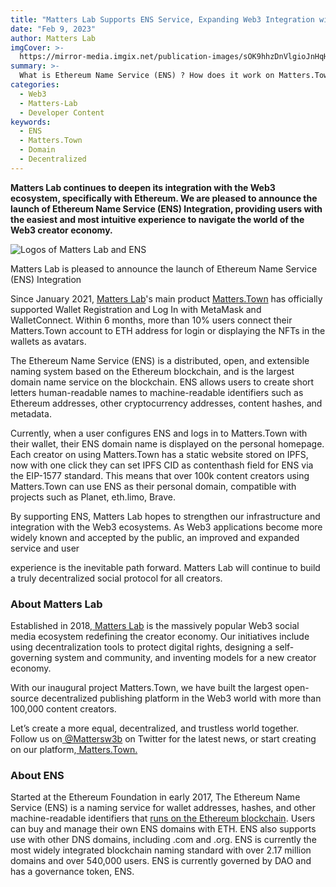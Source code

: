 ```yaml
---
title: "Matters Lab Supports ENS Service, Expanding Web3 Integration with Ethereum Ecosystem"
date: "Feb 9, 2023"
author: Matters Lab
imgCover: >-
  https://mirror-media.imgix.net/publication-images/sOK9hhzDnVlgioJnHqHlt.jpeg?height=2500&width=5000&h=2500&w=5000&auto=compress
summary: >-
  What is Ethereum Name Service (ENS) ? How does it work on Matters.Town personal homepage? Matters Lab announces its  integration of ENS service goes live, providing users with the easiest and most intuitive experience to navigate the world of the Web3 creator economy.
categories:
  - Web3
  - Matters-Lab
  - Developer Content
keywords:
  - ENS
  - Matters.Town
  - Domain
  - Decentralized
---
```


**Matters Lab continues to deepen its integration with the Web3 ecosystem, specifically with Ethereum. We are pleased to announce the launch of Ethereum Name Service (ENS) Integration, providing users with the easiest and most intuitive experience to navigate the world of the Web3 creator economy.**

![Logos of Matters Lab and ENS](https://images.mirror-media.xyz/publication-images/UXYW5B9TuYphhtANEf2ZP.jpg?height=2813&width=5000)

<figcaption>Matters Lab is pleased to announce the launch of Ethereum Name Service (ENS) Integration</figcaption>

Since January 2021, [Matters Lab](https://matters-lab.io)'s main product [Matters.Town](https://matters.town) has officially supported Wallet Registration and Log In with MetaMask and WalletConnect. Within 6 months, more than 10% users connect their Matters.Town account to ETH address for login or displaying the NFTs in the wallets as avatars.

The Ethereum Name Service (ENS) is a distributed, open, and extensible naming system based on the Ethereum blockchain, and is the largest domain name service on the blockchain. ENS allows users to create short letters human-readable names to machine-readable identifiers such as Ethereum addresses, other cryptocurrency addresses, content hashes, and metadata.

Currently, when a user configures ENS and logs in to Matters.Town with their wallet, their ENS domain name is displayed on the personal homepage. Each creator on using Matters.Town has a static website stored on IPFS, now with one click they can set IPFS CID as contenthash field for ENS via the EIP-1577 standard. This means that over 100k content creators using Matters.Town can use ENS as their personal domain, compatible with projects such as Planet, eth.limo, Brave.

By supporting ENS, Matters Lab hopes to strengthen our infrastructure and integration with the Web3 ecosystems. As Web3 applications become more widely known and accepted by the public, an improved and expanded service and user

experience is the inevitable path forward. Matters Lab will continue to build a truly decentralized social protocol for all creators.

### About Matters Lab

Established in 2018,[ Matters Lab](http://matters-lab.io/) is the massively popular Web3 social media ecosystem redefining the creator economy. Our initiatives include using decentralization tools to protect digital rights, designing a self-governing system and community, and inventing models for a new creator economy.

With our inaugural project Matters.Town, we have built the largest open-source decentralized publishing platform in the Web3 world with more than 100,000 content creators.

Let’s create a more equal, decentralized, and trustless world together. Follow us on[ @Mattersw3b](https://twitter.com/Mattersw3b) on Twitter for the latest news, or start creating on our platform,[ Matters.Town.](http://matters.town/login)

### About ENS

Started at the Ethereum Foundation in early 2017, The Ethereum Name Service (ENS) is a naming service for wallet addresses, hashes, and other machine-readable identifiers that [runs on the Ethereum blockchain](https://medium.com/the-ethereum-name-service/why-ens-uses-ethereum-and-eth-not-a-bespoke-blockchain-and-token-36f86727e71f). Users can buy and manage their own ENS domains with ETH. ENS also supports use with other DNS domains, including .com and .org. ENS is currently the most widely integrated blockchain naming standard with over 2.17 million domains and over 540,000 users. ENS is currently governed by DAO and has a governance token, ENS.
